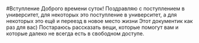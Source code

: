 #Вступление
    Доброго времени суток! Поздравляю с поступлением в университет, для некоторых это поступление в университет, а для некоторых это ещё и переезд в новое место жизни
    Этот документик как раз для вас) Постараюсь рассказать вещи, которые помогут вам и которые далеко не всегда есть в свободном доступе.
